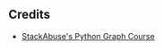 ## Credits

- [StackAbuse's Python Graph Course](https://stackabuse.com/courses/graphs-in-python-theory-and-implementation/lessons/graphs-in-python-dijkstras-algorithm-vs-a-algorithm/)
